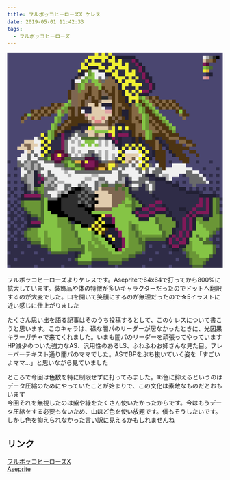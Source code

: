 ```yaml
---
title: フルボッコヒーローズX ケレス
date: 2019-05-01 11:42:33
tags:
  - フルボッコヒーローズ
---
```


![img](/images/ceres.png)

フルボッコヒーローズよりケレスです。Asepriteで64x64で打ってから800%に拡大しています。装飾品や体の特徴が多いキャラクターだったのでドットへ翻訳するのが大変でした。口を開いて笑顔にするのが無理だったので☆5イラストに近い感じに仕上がりました

たくさん思い出を語る記事はそのうち投稿するとして、このケレスについて書こうと思います。このキャラは、碌な闇パのリーダーが居なかったときに、光因果キラーガチャで来てくれました。いまも闇パのリーダーを頑張ってやっています  
HP減少のついた強力なAS、汎用性のあるLS、ふわふわお姉さんな見た目。フレーバーテキスト通り闇パのママでした。ASでBPをぶち抜いていく姿を「すごいよママ…」と思いながら見ていました

ところで今回は色数を特に制限せずに打ってみました。16色に抑えるというのはデータ圧縮のためにやっていたことが始まりで、この文化は素敵なものだとおもいます  
今回それを無視したのは紫や緑をたくさん使いたかったからです。今はもうデータ圧縮をする必要もないため、山ほど色を使い放題です。僕もそうしたいです。しかし色を抑えられなかった言い訳に見えるかもしれませんね


## リンク
[フルボッコヒーローズX](https://official.fullbokko.drecom.jp)  
[Aseprite](https://www.aseprite.org)
